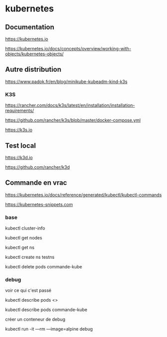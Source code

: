 # kubernetes

## Documentation

https://kubernetes.io

https://kubernetes.io/docs/concepts/overview/working-with-objects/kubernetes-objects/

## Autre distribution

https://www.padok.fr/en/blog/minikube-kubeadm-kind-k3s

### K3S

https://rancher.com/docs/k3s/latest/en/installation/installation-requirements/

https://github.com/rancher/k3s/blob/master/docker-compose.yml

https://k3s.io

## Test local

https://k3d.io

https://github.com/rancher/k3d

## Commande en vrac

https://kubernetes.io/docs/reference/generated/kubectl/kubectl-commands

https://kubernetes-snippets.com

### base

  kubectl cluster-info
  
  kubectl get nodes
  
  kubectl get ns
  
  kubectl create ns testns
  
  kubectl delete pods commande-kube
  
### debug

voir ce qui c'est passé

kubectl describe pods <<nom du pod>>

kubectl describe pods commande-kube


créer un conteneur de debug

  kubectl run -it —rm —image=alpine debug
